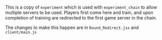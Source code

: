This is a copy of `experiment` which is used with `experiment_chain` to allow
multiple servers to be used. Players first come here and train, and upon completion
of training are redirected to the first game server in the chain.

The changes to make this happen are in `Round_Redirect.jsx` and `client/main.js`
